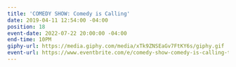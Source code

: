 ```yaml
---
title: 'COMEDY SHOW: Comedy is Calling'
date: 2019-04-11 12:54:00 -04:00
position: 18
event-date: 2022-07-22 20:00:00 -04:00
end-time: 10PM
giphy-url: https://media.giphy.com/media/xTk9ZNSEaGv7FtKY6s/giphy.gif
event-url: https://www.eventbrite.com/e/comedy-show-comedy-is-calling-tickets-373086851817
---
```


